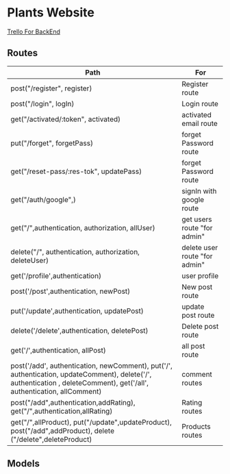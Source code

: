 # Plants Website

[Trello For BackEnd](https://trello.com/b/BJPpSSK5/backend)

## Routes
|Path|For|
|-----|-----|
|post("/register", register)|Register route|
|post("/login", logIn)|Login route|
|get("/activated/:token", activated)|activated email route|
|put("/forget", forgetPass)|forget Password route|
|get("/reset-pass/:res-tok", updatePass)|forget Password route|
|get("/auth/google",)|signIn with google route|
|get("/",authentication, authorization, allUser)|get users  route "for admin"|
|delete("/", authentication, authorization, deleteUser)|delete user route "for admin"|
|get('/profile',authentication)|user profile|
|post('/post',authentication, newPost)|New post route|
|put('/update',authentication, updatePost)|update post route|
|delete('/delete',authentication, deletePost)|Delete post route|
|get('/',authentication, allPost)|all post route|
|post('/add', authentication, newComment), put('/', authentication, updateComment), delete('/', authentication , deleteComment), get('/all', authentication, allComment)|comment routes|
|post("/add",authentication,addRating), get("/",authentication,allRating)|Rating routes|
|get("/",allProduct), put("/update",updateProduct), post("/add",addProduct), delete ("/delete",deleteProduct)|Products routes| 
## Models

